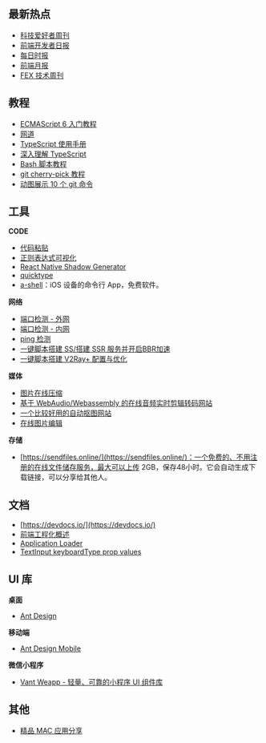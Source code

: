 ##  最新热点

- [科技爱好者周刊](http://www.ruanyifeng.com/blog/weekly/)
- [前端开发者日报](http://caibaojian.com/c/news)
- [每日时报](https://wubaiqing.github.io/zaobao/)
- [前端月报](http://blog.poetries.top/monthly/)
- [FEX 技术周刊](http://fex.baidu.com/articles/)

## 教程

- [ECMAScript 6 入门教程](http://es6.ruanyifeng.com/)
- [网道](http://wangdoc.com/)
- [TypeScript 使用手册](https://github.com/zhongsp/TypeScript)
- [深入理解 TypeScript](https://jkchao.github.io/typescript-book-chinese/)
- [Bash 脚本教程](http://www.ruanyifeng.com/blog/2020/04/bash-tutorial.html)
- [git cherry-pick 教程](http://www.ruanyifeng.com/blog/2020/04/git-cherry-pick.html)
- [动图展示 10 个 git 命令](https://mp.weixin.qq.com/s/1DKvzTv21ZGM0CUUPy_m9Q)

## 工具

**CODE**

- [代码粘贴](https://paste.ubuntu.com/)
- [正则表达式可视化](https://regexper.com/)
- [React Native Shadow Generator](https://ethercreative.github.io/react-native-shadow-generator/)
- [quicktype](https://app.quicktype.io)
- [a-shell](https://holzschu.github.io/a-Shell_iOS/)：iOS 设备的命令行 App，免费软件。

**网络**

- [端口检测 - 外网](https://www.yougetsignal.com/tools/open-ports/)
- [端口检测 - 内网](http://coolaf.com/tool/port)
- [ping 检测](http://ping.chinaz.com/)
- [一键脚本搭建 SS/搭建 SSR 服务并开启BBR加速](https://www.flyzy2005.com/fan-qiang/shadowsocks/install-shadowsocks-in-one-command/)
- [一键脚本搭建 V2Ray+ 配置与优化](https://www.flyzy2005.com/v2ray/how-to-build-v2ray/)

**媒体**

- [图片在线压缩](https://tinypng.com/)
- [基于 WebAudio/Webassembly 的在线音频实时剪辑转码网站](http://www.xaudiopro.com)
- [一个比较好用的自动抠图网站](https://bgeraser.com/index.html)
- [在线图片编辑](https://www.yasuotu.com/editor)

**存储**

- [https://sendfiles.online/](https://sendfiles.online/)：一个免费的、不用注册的在线文件储存服务，最大可以上传 2GB，保存48小时。它会自动生成下载链接，可以分享给其他人。

## 文档

- [https://devdocs.io/](https://devdocs.io/)
- [前端工程化概述](https://www.kancloud.cn/csnikey/fepro-guide/334544)
- [Application Loader](https://help.apple.com/itc/apploader/)
- [TextInput keyboardType prop values](https://lefkowitz.me/visual-guide-to-react-native-textinput-keyboardtype-options/)

## UI 库

**桌面**

- [Ant Design](https://ant.design/)

**移动端**

- [Ant Design Mobile](https://mobile.ant.design/)

**微信小程序**

- [Vant Weapp - 轻量、可靠的小程序 UI 组件库](https://youzan.github.io/vant-weapp/)

## 其他

- [精品 MAC 应用分享](https://xclient.info)

